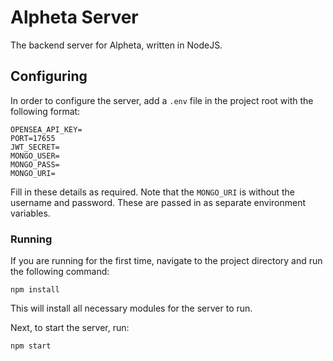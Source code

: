 
# Alpheta Server

The backend server for Alpheta, written in NodeJS.

## Configuring

In order to configure the server, add a `.env` file in the project root with the following format:

```
OPENSEA_API_KEY=
PORT=17655
JWT_SECRET=
MONGO_USER=
MONGO_PASS=
MONGO_URI=
```

Fill in these details as required. Note that the `MONGO_URI` is without the username and password. These are passed in as separate environment variables.

### Running

If you are running for the first time, navigate to the project directory and run the following command:

```
npm install
```

This will install all necessary modules for the server to run. 

Next, to start the server, run:
```
npm start
```
